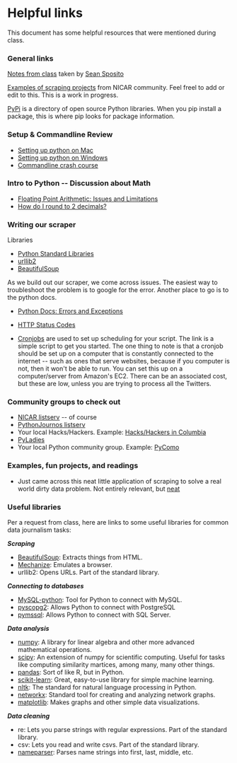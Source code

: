 # Helpful links

This document has some helpful resources that were mentioned during class.

### General links

[Notes from class](https://docs.google.com/document/d/1VvwGSCXynKJuq0-ATOITo9doUPPoX5WARS3I71o6glE/edit) taken by [Sean Sposito](https://twitter.com/seansposito)

[Examples of scraping projects](https://docs.google.com/spreadsheet/ccc?key=0AnUC82F2CpjJdFJoOGh4VHpiVFZsbkdQbXkxa0VTVXc&usp=sharing) from NICAR community.
Feel freel to add or edit to this. This is a work in progress.

[PyPi](https://pypi.python.org/pypi) is a directory of open source Python libraries. When you pip install a package, this is where pip looks for package information.

### Setup & Commandline Review
* [Setting up python on Mac](http://docs.python-guide.org/en/latest/starting/install/osx/)
* [Setting up python on Windows](http://docs.python-guide.org/en/latest/starting/install/win/)
* [Commandline crash course](http://cli.learncodethehardway.org/book/)

### Intro to Python -- Discussion about Math
* [Floating Point Arithmetic: Issues and Limitations](http://docs.python.org/2/tutorial/floatingpoint.html#tut-fp-issues)
* [How do I round to 2 decimals?](https://gist.github.com/jackiekazil/6201722)

### Writing our scraper
Libraries
* [Python Standard Libraries](http://docs.python.org/2/library/)
* [urllib2](http://docs.python.org/2/library/urllib2.html)
* [BeautifulSoup](http://www.crummy.com/software/BeautifulSoup/)

As we build out our scraper, we come across issues. The easiest way to troubleshoot the problem is to google for the error. Another place to go is to the python docs.
* [Python Docs: Errors and Exceptions](http://docs.python.org/2/tutorial/errors.html)

* [HTTP Status Codes](http://en.wikipedia.org/wiki/List_of_HTTP_status_codes)
* [Cronjobs](http://www.cyberciti.biz/faq/how-do-i-add-jobs-to-cron-under-linux-or-unix-oses/) are used to set up scheduling for your script. The link is a simple script to get you started. The one thing to note is that a cronjob should be set up on a computer that is constantly connected to the internet -- such as ones that serve websites, because if you computer is not, then it won't be able to run. You can set this up on a computer/server from Amazon's EC2. There can be an associated cost, but these are low, unless you are trying to process all the Twitters.

### Community groups to check out

* [NICAR listserv](http://www.ire.org/resource-center/listservs/subscribe-nicar-l/) -- of course
* [PythonJournos listserv](https://groups.google.com/forum/#!forum/pythonjournos)
* Your local Hacks/Hackers. Example: [Hacks/Hackers in Columbia](http://www.meetup.com/hackshackersIRE/)
* [PyLadies](http://www.pyladies.com/)
* Your local Python community group. Example: [PyComo](http://www.meetup.com/pyCOMO/)

### Examples, fun projects, and readings
* Just came across this neat little application of scraping to solve a real world dirty data problem. Not entirely relevant, but [neat](http://www.p-value.info/2013/09/matching-misspelled-brand-names-easy-way.html)

### Useful libraries

Per a request from class, here are links to some useful libraries for common data journalism tasks:

***Scraping***

* [BeautifulSoup](http://www.crummy.com/software/BeautifulSoup/): Extracts things from HTML.
* [Mechanize](http://wwwsearch.sourceforge.net/mechanize/): Emulates a browser.
* urllib2: Opens URLs. Part of the standard library.

***Connecting to databases***

* [MySQL-python](https://pypi.python.org/pypi/MySQL-python): Tool for Python to connect with MySQL. 
* [pyscopg2](http://initd.org/psycopg/docs/): Allows Python to connect with PostgreSQL
* [pymssql](http://pymssql.sourceforge.net/): Allows Python to connect with SQL Server.

***Data analysis***

* [numpy](http://www.numpy.org): A library for linear algebra and other more advanced mathematical operations.
* [scipy](http://www.scipy.org): An extension of numpy for scientific computing. Useful for tasks like computing similarity martices, among many, many other things.
* [pandas](http://pandas.pydata.org): Sort of like R, but in Python.
* [scikit-learn](http://www.scikit-learn.org): Great, easy-to-use library for simple machine learning.
* [nltk](http://www.nltk.org): The standard for natural language processing in Python.
* [networkx](http://networkx.github.io/‎): Standard tool for creating and analyzing network graphs.
* [matplotlib](http://www.matplotlib.org): Makes graphs and other simple data visualizations.

***Data cleaning***

* re: Lets you parse strings with regular expressions. Part of the standard library.
* csv: Lets you read and write csvs. Part of the standard library.
* [nameparser](http://code.google.com/p/python-nameparser): Parses name strings into first, last, middle, etc.

